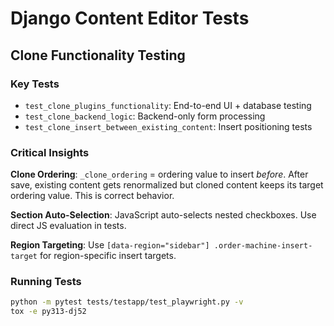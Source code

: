 # Django Content Editor Tests

## Clone Functionality Testing

### Key Tests
- `test_clone_plugins_functionality`: End-to-end UI + database testing
- `test_clone_backend_logic`: Backend-only form processing
- `test_clone_insert_between_existing_content`: Insert positioning tests

### Critical Insights
**Clone Ordering**: `_clone_ordering` = ordering value to insert *before*. After save, existing content gets renormalized but cloned content keeps its target ordering value. This is correct behavior.

**Section Auto-Selection**: JavaScript auto-selects nested checkboxes. Use direct JS evaluation in tests.

**Region Targeting**: Use `[data-region="sidebar"] .order-machine-insert-target` for region-specific insert targets.

### Running Tests
```bash
python -m pytest tests/testapp/test_playwright.py -v
tox -e py313-dj52
```
